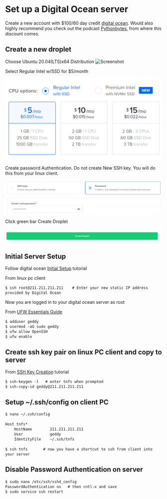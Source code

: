 # Set up a Digital Ocean server

Create a new account with $100/60 day credit [digital ocean](https://try.digitalocean.com/open-source/?utm_medium=podcast&utm_source=pythonbytes&utm_campaign=Core_DO_SS_Cold).
Would also highly recommend you check out the podcast [Pythonbytes](https://pythonbytes.fm/), from where this discount comes.

## Create a new droplet
Choose Ubuntu 20.04(LTS)x64 Distribution
![Screenshot](img/createdrop1.png)

Select Regular Intel w/SSD for $5/month

![Screenshot](img/digocean2.png)

Create password Authentication.
Do not create New SSH key.  You will do this from your linux client.

![Screenshot](img/digocean3.png)

Click green bar Create Droplet

![Screenshot](img/digocean4.png)
## Initial Server Setup

Follow digital ocean [Initial Setup](https://www.digitalocean.com/community/tutorials/initial-server-setup-with-ubuntu-20-04) tutorial

From linux pc client

    $ ssh root@211.211.211.211    # Enter your new static IP address provided by Digital Ocean

Now you are logged in to your digital ocean server as root

From [UFW Essentials Guide](https://www.digitalocean.com/community/tutorials/ufw-essentials-common-firewall-rules-and-commands)

    $ adduser geddy
    $ usermod -aG sudo geddy
    $ ufw allow OpenSSH
    $ ufw enable


## Create ssh key pair on linux PC client and copy to server
From [SSH Key Creation](https://www.digitalocean.com/community/tutorials/how-to-set-up-ssh-keys-on-ubuntu-20-04) tutorial

    $ ssh-keygen -l   # enter tnfs when prompted
    $ ssh-copy-id geddy@211.211.211.211

## Setup ~/.ssh/config on client PC
    $ nano ~/.ssh/config

    Host tnfs*
        HostName        211.211.211.211
        User            geddy
        IdentityFile    ~/.ssh/tnfs

    $ ssh tnfs       # now you have a shortcut to ssh from client into your server
## Disable Password Authentication on server
    $ sudo nano /etc/ssh/sshd_config
    PasswordAuthentication no   # then cntl-x and save 
    $ sudo service ssh restart


